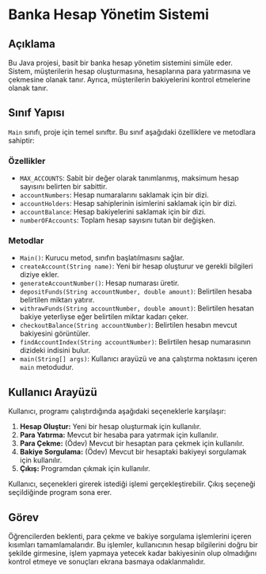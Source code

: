 # Banka Hesap Yönetim Sistemi

## Açıklama

Bu Java projesi, basit bir banka hesap yönetim sistemini simüle eder. Sistem, müşterilerin hesap oluşturmasına, hesaplarına para yatırmasına ve çekmesine olanak tanır. Ayrıca, müşterilerin bakiyelerini kontrol etmelerine olanak tanır.

## Sınıf Yapısı

`Main` sınıfı, proje için temel sınıftır. Bu sınıf aşağıdaki özelliklere ve metodlara sahiptir:

### Özellikler

- `MAX_ACCOUNTS`: Sabit bir değer olarak tanımlanmış, maksimum hesap sayısını belirten bir sabittir.
- `accountNumbers`: Hesap numaralarını saklamak için bir dizi.
- `accountHolders`: Hesap sahiplerinin isimlerini saklamak için bir dizi.
- `accountBalance`: Hesap bakiyelerini saklamak için bir dizi.
- `numberOFAccounts`: Toplam hesap sayısını tutan bir değişken.

### Metodlar

- `Main()`: Kurucu metod, sınıfın başlatılmasını sağlar.
- `createAccount(String name)`: Yeni bir hesap oluşturur ve gerekli bilgileri diziye ekler.
- `generateAccountNumber()`: Hesap numarası üretir.
- `depositFunds(String accountNumber, double amount)`: Belirtilen hesaba belirtilen miktarı yatırır.
- `withrawFunds(String accountNumber, double amount)`: Belirtilen hesatan bakiye yeterliyse eğer belirtilen miktar kadarı çeker.
- `checkoutBalance(String accountNumber)`: Belirtilen hesabın mevcut bakiyesini görüntüler.
- `findAccountIndex(String accountNumber)`: Belirtilen hesap numarasının dizideki indisini bulur.
- `main(String[] args)`: Kullanıcı arayüzü ve ana çalıştırma noktasını içeren `main` metodudur.

## Kullanıcı Arayüzü

Kullanıcı, programı çalıştırdığında aşağıdaki seçeneklerle karşılaşır:

1. **Hesap Oluştur:** Yeni bir hesap oluşturmak için kullanılır.
2. **Para Yatırma:** Mevcut bir hesaba para yatırmak için kullanılır.
3. **Para Çekme:** (Ödev) Mevcut bir hesaptan para çekmek için kullanılır.
4. **Bakiye Sorgulama:** (Ödev) Mevcut bir hesaptaki bakiyeyi sorgulamak için kullanılır.
5. **Çıkış:** Programdan çıkmak için kullanılır.

Kullanıcı, seçenekleri girerek istediği işlemi gerçekleştirebilir. Çıkış seçeneği seçildiğinde program sona erer.

## Görev

Öğrencilerden beklenti, para çekme ve bakiye sorgulama işlemlerini içeren kısımları tamamlamalarıdır. Bu işlemler, kullanıcının hesap bilgilerini doğru bir şekilde girmesine, işlem yapmaya yetecek kadar bakiyesinin olup olmadığını kontrol etmeye ve sonuçları ekrana basmaya odaklanmalıdır.